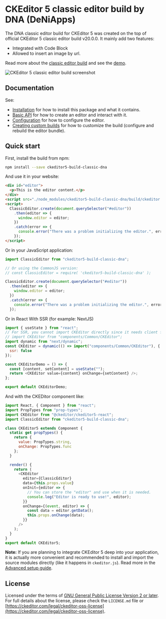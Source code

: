 # CKEditor 5 classic editor build by DNA (DeNiApps)

The DNA classic editor build for CKEditor 5 was created on the top of official CKEditor 5 classic editor build v20.0.0. It mainly add two features:

- Integrated with Code Block
- Allowed to insert an image by url.

Read more about the [classic editor build](https://ckeditor.com/docs/ckeditor5/latest/builds/guides/overview.html#classic-editor) and see the [demo](https://deniapps.com/playground/ckeditor).

![CKEditor 5 classic editor build screenshot](https://user-images.githubusercontent.com/66892370/86845106-01ad5780-c077-11ea-8294-6fa039b30720.png)

## Documentation

See:

- [Installation](https://ckeditor.com/docs/ckeditor5/latest/builds/guides/integration/installation.html) for how to install this package and what it contains.
- [Basic API](https://ckeditor.com/docs/ckeditor5/latest/builds/guides/integration/basic-api.html) for how to create an editor and interact with it.
- [Configuration](https://ckeditor.com/docs/ckeditor5/latest/builds/guides/integration/configuration.html) for how to configure the editor.
- [Creating custom builds](https://ckeditor.com/docs/ckeditor5/latest/builds/guides/development/custom-builds.html) for how to customize the build (configure and rebuild the editor bundle).

## Quick start

First, install the build from npm:

```bash
npm install --save ckeditor5-build-classic-dna
```

And use it in your website:

```html
<div id="editor">
  <p>This is the editor content.</p>
</div>
<script src="./node_modules/ckeditor5-build-classic-dna/build/ckeditor.js"></script>
<script>
  ClassicEditor.create(document.querySelector("#editor"))
    .then(editor => {
      window.editor = editor;
    })
    .catch(error => {
      console.error("There was a problem initializing the editor.", error);
    });
</script>
```

Or in your JavaScript application:

```js
import ClassicEditor from "ckeditor5-build-classic-dna";

// Or using the CommonJS version:
// const ClassicEditor = require( 'ckeditor5-build-classic-dna' );

ClassicEditor.create(document.querySelector("#editor"))
  .then(editor => {
    window.editor = editor;
  })
  .catch(error => {
    console.error("There was a problem initializing the editor.", error);
  });
```

Or in React With SSR (for example: NextJS)

```js
import { useState } from "react";
// For SSR, you cannot import CKEditor directly since it needs client functions to run.
// import CKEditor from "components/Common/CKEditor";
import dynamic from "next/dynamic";
const CKEditor = dynamic(() => import("components/Common/CKEditor"), {
  ssr: false
});

const CKEditorDemo = () => {
  const [content, setContent] = useState("");
  return <CKEditor value={content} onChange={setContent} />;
};

export default CKEditorDemo;
```

And with the CKEDitor component like:

```js
import React, { Component } from "react";
import PropTypes from "prop-types";
import CKEditor from "@ckeditor/ckeditor5-react";
import ClassicEditor from "ckeditor5-build-classic-dna";

class CKEditor5 extends Component {
  static get propTypes() {
    return {
      value: PropTypes.string,
      onChange: PropTypes.func
    };
  }

  render() {
    return (
      <CKEditor
        editor={ClassicEditor}
        data={this.props.value}
        onInit={editor => {
          // You can store the "editor" and use when it is needed.
          console.log("Editor is ready to use!", editor);
        }}
        onChange={(event, editor) => {
          const data = editor.getData();
          this.props.onChange(data);
        }}
      />
    );
  }
}
export default CKEditor5;
```

**Note:** If you are planning to integrate CKEditor 5 deep into your application, it is actually more convenient and recommended to install and import the source modules directly (like it happens in `ckeditor.js`). Read more in the [Advanced setup guide](https://ckeditor.com/docs/ckeditor5/latest/builds/guides/integration/advanced-setup.html).

## License

Licensed under the terms of [GNU General Public License Version 2 or later](http://www.gnu.org/licenses/gpl.html). For full details about the license, please check the `LICENSE.md` file or [https://ckeditor.com/legal/ckeditor-oss-license](https://ckeditor.com/legal/ckeditor-oss-license).

